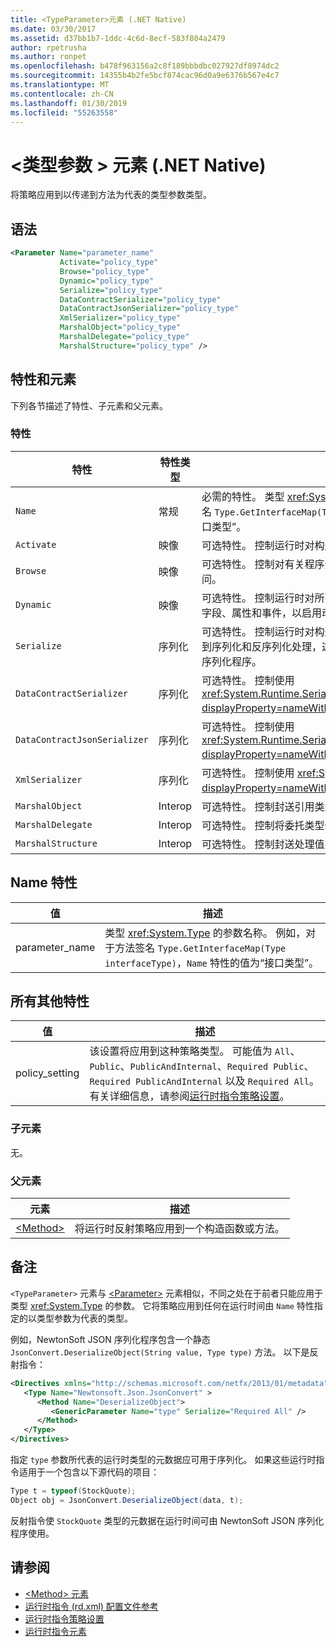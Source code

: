```yaml
---
title: <TypeParameter>元素 (.NET Native)
ms.date: 03/30/2017
ms.assetid: d37bb1b7-1ddc-4c6d-8ecf-583f804a2479
author: rpetrusha
ms.author: ronpet
ms.openlocfilehash: b478f963156a2c8f189bbbdbc027927df8974dc2
ms.sourcegitcommit: 14355b4b2fe5bcf874cac96d0a9e6376b567e4c7
ms.translationtype: MT
ms.contentlocale: zh-CN
ms.lasthandoff: 01/30/2019
ms.locfileid: "55263558"
---
```

# <a name="typeparameter-element-net-native"></a>\<类型参数 > 元素 (.NET Native)
将策略应用到以传递到方法为代表的类型参数类型。  
  
## <a name="syntax"></a>语法  
  
```xml  
<Parameter Name="parameter_name"  
           Activate="policy_type"  
           Browse="policy_type"  
           Dynamic="policy_type"  
           Serialize="policy_type"  
           DataContractSerializer="policy_type"  
           DataContractJsonSerializer="policy_type"  
           XmlSerializer="policy_type"  
           MarshalObject="policy_type"  
           MarshalDelegate="policy_type"  
           MarshalStructure="policy_type" />  
```  
  
## <a name="attributes-and-elements"></a>特性和元素  
 下列各节描述了特性、子元素和父元素。  
  
### <a name="attributes"></a>特性  
  
|特性|特性类型|描述|  
|---------------|--------------------|-----------------|  
|`Name`|常规|必需的特性。 类型 <xref:System.Type> 的参数名称。 例如，对于方法签名 `Type.GetInterfaceMap(Type interfaceType)`，`Name` 特性的值为“接口类型”。|  
|`Activate`|映像|可选特性。 控制运行时对构造函数的访问，以启用实例激活。|  
|`Browse`|映像|可选特性。 控制对有关程序元素信息的查询，但并不启用任何运行时访问。|  
|`Dynamic`|映像|可选特性。 控制运行时对所有类型成员的访问，包括构造函数、方法、字段、属性和事件，以启用动态编程。|  
|`Serialize`|序列化|可选特性。 控制运行时对构造函数、字段和属性的访问，使类型实例得到序列化和反序列化处理，这是通过库进行的，例如 Newtonsoft JSON 序列化程序。|  
|`DataContractSerializer`|序列化|可选特性。 控制使用 <xref:System.Runtime.Serialization.DataContractSerializer?displayProperty=nameWithType> 类的序列化策略。|  
|`DataContractJsonSerializer`|序列化|可选特性。 控制使用 <xref:System.Runtime.Serialization.Json.DataContractJsonSerializer?displayProperty=nameWithType> 类的 JSON 序列化策略。|  
|`XmlSerializer`|序列化|可选特性。 控制使用 <xref:System.Xml.Serialization.XmlSerializer?displayProperty=nameWithType> 类的 XML 序列化策略。|  
|`MarshalObject`|Interop|可选特性。 控制封送引用类型到 Windows 运行时和 COM 的策略。|  
|`MarshalDelegate`|Interop|可选特性。 控制将委托类型作为函数指针封送到本机代码的策略。|  
|`MarshalStructure`|Interop|可选特性。 控制封送处理值类型到本机代码的策略。|  
  
## <a name="name-attribute"></a>Name 特性  
  
|值|描述|  
|-----------|-----------------|  
|parameter_name|类型 <xref:System.Type> 的参数名称。 例如，对于方法签名 `Type.GetInterfaceMap(Type interfaceType)`，`Name` 特性的值为“接口类型”。|  
  
## <a name="all-other-attributes"></a>所有其他特性  
  
|值|描述|  
|-----------|-----------------|  
|policy_setting|该设置将应用到这种策略类型。 可能值为 `All`、`Public`、`PublicAndInternal`、`Required Public`、`Required PublicAndInternal` 以及 `Required All`。 有关详细信息，请参阅[运行时指令策略设置](../../../docs/framework/net-native/runtime-directive-policy-settings.md)。|  
  
### <a name="child-elements"></a>子元素  
 无。  
  
### <a name="parent-elements"></a>父元素  
  
|元素|描述|  
|-------------|-----------------|  
|[\<Method>](../../../docs/framework/net-native/method-element-net-native.md)|将运行时反射策略应用到一个构造函数或方法。|  
  
## <a name="remarks"></a>备注  
 `<TypeParameter>` 元素与 [\<Parameter>](../../../docs/framework/net-native/parameter-element-net-native.md) 元素相似，不同之处在于前者只能应用于类型 <xref:System.Type> 的参数。 它将策略应用到任何在运行时间由 `Name` 特性指定的以类型参数为代表的类型。  
  
 例如，NewtonSoft JSON 序列化程序包含一个静态 `JsonConvert.DeserializeObject(String value, Type type)` 方法。 以下是反射指令：  
  
```xml  
<Directives xmlns="http://schemas.microsoft.com/netfx/2013/01/metadata">  
   <Type Name="Newtonsoft.Json.JsonConvert" >  
      <Method Name="DeserializeObject">  
         <GenericParameter Name="type" Serialize="Required All" />  
      </Method>  
   </Type>  
</Directives>  
```  
  
 指定 `type` 参数所代表的运行时类型的元数据应可用于序列化。 如果这些运行时指令适用于一个包含以下源代码的项目：  
  
```csharp  
Type t = typeof(StockQuote);  
Object obj = JsonConvert.DeserializeObject(data, t);  
```  
  
 反射指令使 `StockQuote` 类型的元数据在运行时间可由 NewtonSoft JSON 序列化程序使用。  
  
## <a name="see-also"></a>请参阅
- [\<Method> 元素](../../../docs/framework/net-native/method-element-net-native.md)
- [运行时指令 (rd.xml) 配置文件参考](../../../docs/framework/net-native/runtime-directives-rd-xml-configuration-file-reference.md)
- [运行时指令策略设置](../../../docs/framework/net-native/runtime-directive-policy-settings.md)
- [运行时指令元素](../../../docs/framework/net-native/runtime-directive-elements.md)
